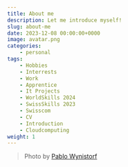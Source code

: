 ```yaml
---
title: About me
description: Let me introduce myself!
slug: about-me
date: 2023-12-08 00:00:00+0000
image: avatar.png
categories:
    - personal
tags:
    - Hobbies
    - Interrests
    - Work
    - Apprentice
    - It Projects
    - WorldSkills 2024
    - SwissSkills 2023
    - Swisscom
    - CV
    - Introduction
    - Cloudcomputing
weight: 1
---
```


> Photo by [Pablo Wynistorf](https://www.pablo.one)
